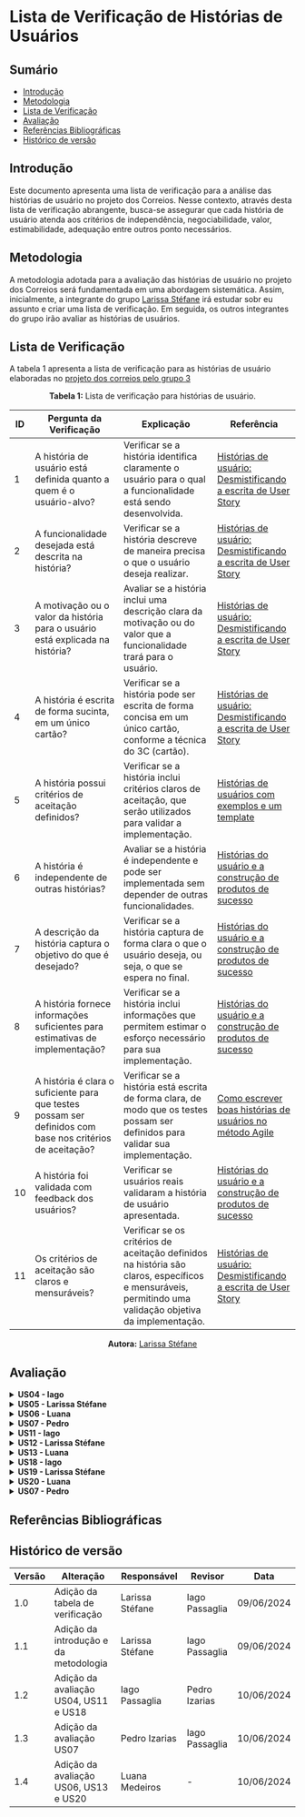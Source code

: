 # Lista de Verificação de Histórias de Usuários

## Sumário
* [Introdução](#Introdução)
* [Metodologia](#Metodologia)
* [Lista de Verificação](#Lista-de-Verificação)
* [Avaliação](#Avaliação)
* [Referências Bibliográficas](#Referências-Bibliográficas)
* [Histórico de versão](#Histórico-de-versão)

## Introdução

Este documento apresenta uma lista de verificação para a análise das histórias de usuário no projeto dos Correios. Nesse contexto, através desta lista de verificação abrangente, busca-se assegurar que cada história de usuário atenda aos critérios de independência, negociabilidade, valor, estimabilidade, adequação entre outros ponto necessários. 

## Metodologia

A metodologia adotada para a avaliação das histórias de usuário no projeto dos Correios será fundamentada em uma abordagem sistemática. Assim, inicialmente, a integrante do grupo [Larissa Stéfane](https://github.com/SkywalkerSupreme) irá estudar sobr eu assunto e criar uma lista de verificação. Em seguida, os outros integrantes do grupo irão avaliar as histórias de usuários. 

## Lista de Verificação


A tabela 1 apresenta a lista de verificação para as histórias de usuário elaboradas no [projeto dos correios pelo grupo 3](https://requisitos-de-software.github.io/2024.1-Correios/modelagem/agil/historias_de_usuario/)

<center>

**Tabela 1:** Lista de verificação para histórias de usuário.


| ID | Pergunta da Verificação | Explicação | Referência |
|----|------------------------|-----------------------|------------|
| 1 | A história de usuário está definida quanto a quem é o usuário-alvo? | Verificar se a história identifica claramente o usuário para o qual a funcionalidade está sendo desenvolvida. | [Histórias de usuário: Desmistificando a escrita de User Story](https://www.dtidigital.com.br/blog/historias-de-usuario#Template-para-escrita-de-User-Story) |
| 2 | A funcionalidade desejada está descrita na história? | Verificar se a história descreve de maneira precisa o que o usuário deseja realizar. | [Histórias de usuário: Desmistificando a escrita de User Story](https://www.dtidigital.com.br/blog/historias-de-usuario#Template-para-escrita-de-User-Story) |
| 3 | A motivação ou o valor da história para o usuário está explicada na história? | Avaliar se a história inclui uma descrição clara da motivação ou do valor que a funcionalidade trará para o usuário. | [Histórias de usuário: Desmistificando a escrita de User Story](https://www.dtidigital.com.br/blog/historias-de-usuario#Template-para-escrita-de-User-Story) |
| 4 | A história é escrita de forma sucinta, em um único cartão? | Verificar se a história pode ser escrita de forma concisa em um único cartão, conforme a técnica do 3C (cartão). |[Histórias de usuário: Desmistificando a escrita de User Story](https://www.dtidigital.com.br/blog/historias-de-usuario#Template-para-escrita-de-User-Story) |
| 5 | A história possui critérios de aceitação definidos? | Verificar se a história inclui critérios claros de aceitação, que serão utilizados para validar a implementação. | [Histórias de usuários com exemplos e um template](https://www.atlassian.com/br/agile/project-management/user-stories) |
| 6 | A história é independente de outras histórias? | Avaliar se a história é independente e pode ser implementada sem depender de outras funcionalidades. | [Histórias do usuário e a construção de produtos de sucesso](https://caroli.org/historias-do-usuario-e-a-construcao-de-produtos-de-sucesso/)  |
| 7 | A descrição da história captura o objetivo do que é desejado? | Verificar se a história captura de forma clara o que o usuário deseja, ou seja, o que se espera no final. | [Histórias do usuário e a construção de produtos de sucesso](https://caroli.org/historias-do-usuario-e-a-construcao-de-produtos-de-sucesso/) |
| 8 | A história fornece informações suficientes para estimativas de implementação? | Verificar se a história inclui informações que permitem estimar o esforço necessário para sua implementação. | [Histórias do usuário e a construção de produtos de sucesso](https://caroli.org/historias-do-usuario-e-a-construcao-de-produtos-de-sucesso/) |
| 9 | A história é clara o suficiente para que testes possam ser definidos com base nos critérios de aceitação? | Verificar se a história está escrita de forma clara, de modo que os testes possam ser definidos para validar sua implementação. | [Como escrever boas histórias de usuários no método Agile](https://miro.com/pt/agile/o-que-e-historia-do-usuario/) |
| 10 | A história foi validada com feedback dos usuários? | Verificar se usuários reais validaram a história de usuário apresentada. | [Histórias do usuário e a construção de produtos de sucesso](https://caroli.org/historias-do-usuario-e-a-construcao-de-produtos-de-sucesso/) |
| 11 | Os critérios de aceitação são claros e mensuráveis? | Verificar se os critérios de aceitação definidos na história são claros, específicos e mensuráveis, permitindo uma validação objetiva da implementação. | [Histórias de usuário: Desmistificando a escrita de User Story](https://www.dtidigital.com.br/blog/historias-de-usuario#Template-para-escrita-de-User-Story) |

**Autora:** [Larissa Stéfane](https://github.com/SkywalkerSupreme)

</center>


## Avaliação

<details>
  <summary size="20"><b> US04 - Iago </b></summary> 

<center>

**Tabela 2:** US04


| ID | Pergunta da Verificação | Resposta | Observação |
|----|------------------------|-----------------------|------------|
| 1 | A história de usuário está definida quanto a quem é o usuário-alvo? | Incompleto | Apenas cita "Usuário" sem especificar a fundo |
| 2 | A funcionalidade desejada está descrita na história? | Sim | - |
| 3 | A motivação ou o valor da história para o usuário está explicada na história? | Sim | - |
| 4 | A história é escrita de forma sucinta, em um único cartão? | Sim | - |
| 5 | A história possui critérios de aceitação definidos? | Sim | - |
| 6 | A história é independente de outras histórias? | Sim | - |
| 7 | A descrição da história captura o objetivo do que é desejado? | Sim | - |
| 8 | A história fornece informações suficientes para estimativas de implementação? | Sim | - |
| 9 | A história é clara o suficiente para que testes possam ser definidos com base nos critérios de aceitação? | Sim | - |
| 10 | A história foi validada com feedback dos usuários? | Incompleto | Não é especificado se foi validada |
| 11 | Os critérios de aceitação são claros e mensuráveis? | Incompleto | Poderia ter mais informações sobre como é apresentada |

**Autor:** [Iago Passaglia](https://github.com/Paxxaglia)

</center>

</details>

<details>
  <summary size="20"><b> US05 - Larissa Stéfane </b></summary> 

<center>

**Tabela 6:** Avaliação do US05

| ID | Pergunta da Verificação | Resposta | Observação |
|----|------------------------|-----------------------|------------|
| 1 | A história de usuário está definida quanto a quem é o usuário-alvo? | Incompleto | Exitem uma grande quantidade de usuários que utilizam o aplicativo dos correios, todos eles podem apresentar contextos e caracteríscticas distintas. Contudo, na história de usuário o usuário é apresentado de forma muito genérica. |
| 2 | A funcionalidade desejada está descrita na história? | Sim | - |
| 3 | A motivação ou o valor da história para o usuário está explicada na história? | Sim | É possível observar de acordo com o nível de dado na prioridade.|
| 4 | A história é escrita de forma sucinta, em um único cartão? | Sim | A história foi apresentada como linha de uma tabela, mas, ainda assim, tem as informações necessárias. |
| 5 | A história possui critérios de aceitação definidos? | Não/Incompleto | Critério de aceitação são condições específicas que o usuário deve atender. Desse modo, não está muito bem explicado. |
| 6 | A história é independente de outras histórias? | Sim | - |
| 7 | A descrição da história captura o objetivo do que é desejado? | Sim | - |
| 8 | A história fornece informações suficientes para estimativas de implementação? | Não | Algumas informações, como os critérios de aceitação, poderiam ser melhor estipulados e explicados. |
| 9 | A história é clara o suficiente para que testes possam ser definidos com base nos critérios de aceitação? | Não | É necesário que algumas informações sejam melhor explicadas, por exemplo, os critérios de aceitação. |
| 10 | A história foi validada com feedback dos usuários? | Sim | - |
| 11 | Os critérios de aceitação são claros e mensuráveis? | Incompleto | Há informações ssobre alguns pontos na funcionalidade. Entretanto, os critérios de aceitação não foram bem elaborados. |

**Autora:** [Larissa Stéfane](https://github.com/SkywalkerSupreme)

</center>

</details>

<details>
  <summary size="20"><b> US06 - Luana </b></summary> 

<center>

**Tabela X:** US06


| ID | Pergunta da Verificação | Resposta | Observação |
|----|------------------------|-----------------------|------------|
| 1 | A história de usuário está definida quanto a quem é o usuário-alvo? | Incompleto |  É importante definir claramente quem é o usuário-alvo para garantir que a funcionalidade atenda às necessidades específicas deste grupo. |
| 2 | A funcionalidade desejada está descrita na história? | Sim | - |
| 3 | A motivação ou o valor da história para o usuário está explicada na história? | Sim | - |
| 4 | A história é escrita de forma sucinta, em um único cartão? | Sim | - |
| 5 | A história possui critérios de aceitação definidos? | Sim | - |
| 6 | A história é independente de outras histórias? | Sim | - |
| 7 | A descrição da história captura o objetivo do que é desejado? | Sim | - |
| 8 | A história fornece informações suficientes para estimativas de implementação? | Sim | - |
| 9 | A história é clara o suficiente para que testes possam ser definidos com base nos critérios de aceitação? | Sim | - |
| 10 | A história foi validada com feedback dos usuários? | Incompleto | Validar a história com feedback dos usuários é crucial para assegurar que ela realmente atende às necessidades e expectativas dos usuários finais. |
| 11 | Os critérios de aceitação são claros e mensuráveis? | Sim | - |

**Autor:** [Luana Medeiros](https://github.com/LuaMedeiros)

</center>

</details>

<details>
  <summary size="20"><b> US07 - Pedro </b></summary> 

<center>

**Tabela 5:** US07


| ID | Pergunta da Verificação | Resposta | Observação |
|----|------------------------|-----------------------|------------|
| 1 | A história de usuário está definida quanto a quem é o usuário-alvo? | Incompleto | Apenas cita "Usuário" sem especificar a fundo |
| 2 | A funcionalidade desejada está descrita na história? | Sim | - |
| 3 | A motivação ou o valor da história para o usuário está explicada na história? | Sim | - |
| 4 | A história é escrita de forma sucinta, em um único cartão? | Sim | - |
| 5 | A história possui critérios de aceitação definidos? | Sim | - |
| 6 | A história é independente de outras histórias? | Sim | - |
| 7 | A descrição da história captura o objetivo do que é desejado? | Sim | - |
| 8 | A história fornece informações suficientes para estimativas de implementação? | Sim | - |
| 9 | A história é clara o suficiente para que testes possam ser definidos com base nos critérios de aceitação? | Sim | - |
| 10 | A história foi validada com feedback dos usuários? | Não | Não é especificado se foi validada |
| 11 | Os critérios de aceitação são claros e mensuráveis? | Sim | - |

**Autor:** [Pedro Izarias](https://github.com/Izarias)

</center>

</details>

<details>
  <summary size="20"><b> US11 - Iago </b></summary> 

<center>

**Tabela 3:** US11


| ID | Pergunta da Verificação | Resposta | Observação |
|----|------------------------|-----------------------|------------|
| 1 | A história de usuário está definida quanto a quem é o usuário-alvo? | Incompleto | Apenas cita "Usuário" sem especificar a fundo |
| 2 | A funcionalidade desejada está descrita na história? | Sim | - |
| 3 | A motivação ou o valor da história para o usuário está explicada na história? | Sim | - |
| 4 | A história é escrita de forma sucinta, em um único cartão? | Sim | - |
| 5 | A história possui critérios de aceitação definidos? | Sim | - |
| 6 | A história é independente de outras histórias? | Sim | - |
| 7 | A descrição da história captura o objetivo do que é desejado? | Sim | - |
| 8 | A história fornece informações suficientes para estimativas de implementação? | Sim | - |
| 9 | A história é clara o suficiente para que testes possam ser definidos com base nos critérios de aceitação? | Sim | - |
| 10 | A história foi validada com feedback dos usuários? | Incompleto | Não é especificado se foi validada |
| 11 | Os critérios de aceitação são claros e mensuráveis? | Sim | - |

**Autor:** [Iago Passaglia](https://github.com/Paxxaglia)

</center>
</details>

<details>
  <summary size="20"><b> US12 - Larissa Stéfane </b></summary> 

<center>
<details>
  
**Tabela 13:** Avaliação do US12

| ID | Pergunta da Verificação | Resposta | Observação |
|----|------------------------|-----------------------|------------|
| 1 | A história de usuário está definida quanto a quem é o usuário-alvo? | Incompleto | Exitem uma grande quantidade de usuários que utilizam o aplicativo dos correios, todos eles podem apresentar contextos e caracteríscticas distintas. Contudo, na história de usuário o usuário é apresentado de forma muito genérica. |
| 2 | A funcionalidade desejada está descrita na história? | Sim | - |
| 3 | A motivação ou o valor da história para o usuário está explicada na história? | Sim | É possível observar de acordo com o nível de dado na prioridade.|
| 4 | A história é escrita de forma sucinta, em um único cartão? | Sim | Apesar de não estar no formato de cartão, contém diversos pontos. |
| 5 | A história possui critérios de aceitação definidos? | Incompleto | Um dos critérios, o primeiro, não define com clareza as  condições específicas que o usuário deve atender |
| 6 | A história é independente de outras histórias? | Sim | - |
| 7 | A descrição da história captura o objetivo do que é desejado? | Sim | - |
| 8 | A história fornece informações suficientes para estimativas de implementação? | Não | Algumas informações, como os critérios de aceitação, poderiam ser melhor estipulados e explicados. |
| 9 | A história é clara o suficiente para que testes possam ser definidos com base nos critérios de aceitação? | Não | É necesário que algumas informações sejam melhor explicadas, por exemplo, os critérios de aceitação. |
| 10 | A história foi validada com feedback dos usuários? | Sim | - |
| 11 | Os critérios de aceitação são claros e mensuráveis? | Incompleto | Um dos critérios precisa ser melhor elaborado. |

**Autora:** [Larissa Stéfane](https://github.com/SkywalkerSupreme)

</center>

</details>

<details>
  <summary size="20"><b> US13 - Luana </b></summary> 

<center>

**Tabela X:** US13


| ID | Pergunta da Verificação | Resposta | Observação |
|----|------------------------|-----------------------|------------|
| 1 | A história de usuário está definida quanto a quem é o usuário-alvo? | Incompleto |  É importante definir claramente quem é o usuário-alvo para garantir que a funcionalidade atenda às necessidades específicas deste grupo. |
| 2 | A funcionalidade desejada está descrita na história? | Sim | - |
| 3 | A motivação ou o valor da história para o usuário está explicada na história? | Sim | - |
| 4 | A história é escrita de forma sucinta, em um único cartão? | Sim | - |
| 5 | A história possui critérios de aceitação definidos? | Sim | - |
| 6 | A história é independente de outras histórias? | Sim | - |
| 7 | A descrição da história captura o objetivo do que é desejado? | Sim | - |
| 8 | A história fornece informações suficientes para estimativas de implementação? | Sim | - |
| 9 | A história é clara o suficiente para que testes possam ser definidos com base nos critérios de aceitação? | Sim | - |
| 10 | A história foi validada com feedback dos usuários? | Incompleto | Validar a história com feedback dos usuários é crucial para assegurar que ela realmente atende às necessidades e expectativas dos usuários finais. |
| 11 | Os critérios de aceitação são claros e mensuráveis? | Sim | - |

**Autor:** [Luana Medeiros](https://github.com/LuaMedeiros)

</center>

</details>

<details>
  <summary size="20"><b> US18 - Iago </b></summary> 

<center>

**Tabela 4:** US18


| ID | Pergunta da Verificação | Resposta | Observação |
|----|------------------------|-----------------------|------------|
| 1 | A história de usuário está definida quanto a quem é o usuário-alvo? | Incompleto | Apenas cita "Usuário" sem especificar a fundo |
| 2 | A funcionalidade desejada está descrita na história? | Sim | - |
| 3 | A motivação ou o valor da história para o usuário está explicada na história? | Sim | - |
| 4 | A história é escrita de forma sucinta, em um único cartão? | Sim | - |
| 5 | A história possui critérios de aceitação definidos? | Sim | - |
| 6 | A história é independente de outras histórias? | Sim | - |
| 7 | A descrição da história captura o objetivo do que é desejado? | Sim | - |
| 8 | A história fornece informações suficientes para estimativas de implementação? | Sim | - |
| 9 | A história é clara o suficiente para que testes possam ser definidos com base nos critérios de aceitação? | Sim | - |
| 10 | A história foi validada com feedback dos usuários? | Incompleto | Não é especificado se foi validada |
| 11 | Os critérios de aceitação são claros e mensuráveis? | Sim | - |

**Autor:** [Iago Passaglia](https://github.com/Paxxaglia)

</center>

</details>

<details>
  <summary size="20"><b> US19 - Larissa Stéfane </b></summary> 

<center>

**Tabela 13:** Avaliação do US12

| ID | Pergunta da Verificação | Resposta | Observação |
|----|------------------------|-----------------------|------------|
| 1 | A história de usuário está definida quanto a quem é o usuário-alvo? | Incompleto | Exitem uma grande quantidade de usuários que utilizam o aplicativo dos correios, todos eles podem apresentar contextos e caracteríscticas distintas. Contudo, na história de usuário o usuário é apresentado de forma muito genérica. |
| 2 | A funcionalidade desejada está descrita na história? | Sim | - |
| 3 | A motivação ou o valor da história para o usuário está explicada na história? | Sim | É possível observar de acordo com o nível de dado na prioridade.|
| 4 | A história é escrita de forma sucinta, em um único cartão? | Sim | Apesar de não estar no formato de cartão, contém diversos pontos. |
| 5 | A história possui critérios de aceitação definidos? | Incompleto | Um dos critérios, o primeiro, não define com clareza as  condições específicas que o usuário deve atender |
| 6 | A história é independente de outras histórias? | Sim | - |
| 7 | A descrição da história captura o objetivo do que é desejado? | Sim | - |
| 8 | A história fornece informações suficientes para estimativas de implementação? | Não | Algumas informações, como os critérios de aceitação, poderiam ser melhor estipulados e explicados. |
| 9 | A história é clara o suficiente para que testes possam ser definidos com base nos critérios de aceitação? | Não | É necesário que algumas informações sejam melhor explicadas, por exemplo, os critérios de aceitação. |
| 10 | A história foi validada com feedback dos usuários? | Sim | - |
| 11 | Os critérios de aceitação são claros e mensuráveis? | Incompleto | Um dos critérios precisa ser melhor elaborado. |

**Autora:** [Larissa Stéfane](https://github.com/SkywalkerSupreme)

</center>

</details>



<details>
  <summary size="20"><b> US20 - Luana </b></summary> 

<center>

**Tabela X:** US20


| ID | Pergunta da Verificação | Resposta | Observação |
|----|------------------------|-----------------------|------------|
| 1 | A história de usuário está definida quanto a quem é o usuário-alvo? | Incompleto |  É importante definir claramente quem é o usuário-alvo para garantir que a funcionalidade atenda às necessidades específicas deste grupo. |
| 2 | A funcionalidade desejada está descrita na história? | Sim | - |
| 3 | A motivação ou o valor da história para o usuário está explicada na história? | Sim | - |
| 4 | A história é escrita de forma sucinta, em um único cartão? | Sim | - |
| 5 | A história possui critérios de aceitação definidos? | Sim | - |
| 6 | A história é independente de outras histórias? | Sim | - |
| 7 | A descrição da história captura o objetivo do que é desejado? | Sim | - |
| 8 | A história fornece informações suficientes para estimativas de implementação? | Sim | - |
| 9 | A história é clara o suficiente para que testes possam ser definidos com base nos critérios de aceitação? | Sim | - |
| 10 | A história foi validada com feedback dos usuários? | Incompleto | Validar a história com feedback dos usuários é crucial para assegurar que ela realmente atende às necessidades e expectativas dos usuários finais. |
| 11 | Os critérios de aceitação são claros e mensuráveis? | Incompleto | Os critérios de aceitação precisam ser claros e mensuráveis para que possam ser testados e validados de maneira objetiva. |

**Autor:** [Luana Medeiros](https://github.com/LuaMedeiros)

</center>

</details>

<details>
  <summary size="20"><b> US07 - Pedro </b></summary> 

<center>

**Tabela 5:** US07


| ID | Pergunta da Verificação | Resposta | Observação |
|----|------------------------|-----------------------|------------|
| 1 | A história de usuário está definida quanto a quem é o usuário-alvo? | Incompleto | Apenas cita "Usuário" sem especificar a fundo |
| 2 | A funcionalidade desejada está descrita na história? | Sim | - |
| 3 | A motivação ou o valor da história para o usuário está explicada na história? | Sim | - |
| 4 | A história é escrita de forma sucinta, em um único cartão? | Sim | - |
| 5 | A história possui critérios de aceitação definidos? | Sim | - |
| 6 | A história é independente de outras histórias? | Sim | - |
| 7 | A descrição da história captura o objetivo do que é desejado? | Sim | - |
| 8 | A história fornece informações suficientes para estimativas de implementação? | Sim | - |
| 9 | A história é clara o suficiente para que testes possam ser definidos com base nos critérios de aceitação? | Sim | - |
| 10 | A história foi validada com feedback dos usuários? | Não | Não é especificado se foi validada |
| 11 | Os critérios de aceitação são claros e mensuráveis? | Sim | - |

**Autor:** [Pedro Izarias](https://github.com/Izarias)

</center>

</details>


## Referências Bibliográficas


## Histórico de versão

| Versão | Alteração | Responsável | Revisor | Data |
| - | - | - | - | - |
| 1.0 | Adição da tabela de verificação | Larissa Stéfane | Iago Passaglia | 09/06/2024 |
| 1.1 | Adição da introdução e da metodologia | Larissa Stéfane | Iago Passaglia | 09/06/2024 |
| 1.2 | Adição da avaliação US04, US11 e US18 |  Iago Passaglia  | Pedro Izarias | 10/06/2024 |
| 1.3 | Adição da avaliação US07 |  Pedro Izarias  | Iago Passaglia | 10/06/2024 |
| 1.4 | Adição da avaliação US06, US13 e US20 |  Luana Medeiros  | - | 10/06/2024 |
